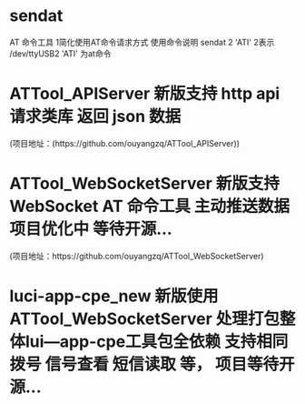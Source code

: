 # sendat
AT 命令工具
1简化使用AT命令请求方式
使用命令说明
sendat 2 'ATI'  2表示 /dev/ttyUSB2  'ATI' 为at命令


 <h1>ATTool_APIServer  新版支持 http api 请求类库 返回 json 数据</h1>
 (项目地址：(https://github.com/ouyangzq/ATTool_APIServer))


  <h1>ATTool_WebSocketServer  新版支持 WebSocket AT 命令工具 主动推送数据 项目优化中 等待开源...</h1>
 (项目地址：https://github.com/ouyangzq/ATTool_WebSocketServer)


  <h1>luci-app-cpe_new  新版使用ATTool_WebSocketServer 处理打包整体lui—app-cpe工具包全依赖 支持相同拨号 信号查看 短信读取 等， 项目等待开源...</h1>

